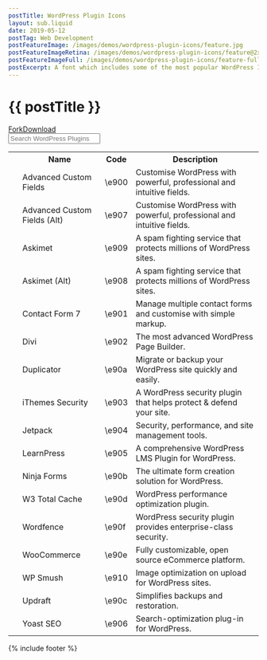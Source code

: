 ```yaml
---
postTitle: WordPress Plugin Icons
layout: sub.liquid
date: 2019-05-12
postTag: Web Development
postFeatureImage: /images/demos/wordpress-plugin-icons/feature.jpg
postFeatureImageRetina: /images/demos/wordpress-plugin-icons/feature@2x.jpg
postFeatureImageFull: /images/demos/wordpress-plugin-icons/feature-full.jpg
postExcerpt: A font which includes some of the most popular WordPress Icons.
---
```


<div class="body body--wordpress-plugin-icons">
    <div class="body__section body__section--post">
        <div class="wpi-head">
            <h1>{{ postTitle }}</h1>
            <div class="wpi-head__links"><a href="https://github.com/DanCanetti/wp-plugin-icons" target="_blank" rel="nofollow">Fork</a><a href="https://github.com/DanCanetti/wp-plugin-icons/archive/master.zip" target="_blank" rel="nofollow">Download</a></div>
            <input type="text" id="WPIconSearch" onkeyup="search()" placeholder="Search WordPress Plugins">
        </div>
        <div class="wpi-body">
            <table id="WPIconSearchTable">
                <tbody>
                    <tr>
                        <th>
                            &nbsp;
                        </th>
                        <th class="name">
                            Name
                        </th>
                        <th class="code">
                            Code
                        </th>
                        <th class="desc">
                            Description
                        </th>
                    </tr>
                    <tr style="">
                        <td>
                            <i class="wp-plugin-acf"></i>
                        </td>
                        <td class="name">
                            Advanced Custom Fields
                        </td>
                        <td class="code">
                            \e900
                        </td>
                        <td class="desc">
                            Customise WordPress with powerful, professional and intuitive fields.
                        </td>
                    </tr>
                    <tr style="">
                        <td>
                            <i class="wp-plugin-acf-alt"></i>
                        </td>
                        <td class="name">
                            Advanced Custom Fields (Alt)
                        </td>
                        <td class="code">
                            \e907
                        </td>
                        <td class="desc">
                            Customise WordPress with powerful, professional and intuitive fields.
                        </td>
                    </tr>
                    <tr style="">
                        <td>
                            <i class="wp-plugin-askimet"></i>
                        </td>
                        <td class="name">
                            Askimet
                        </td>
                        <td class="code">
                            \e909
                        </td>
                        <td class="desc">
                            A spam fighting service that protects millions of WordPress sites.
                        </td>
                    </tr>
                    <tr style="">
                        <td>
                            <i class="wp-plugin-askimet-alt"></i>
                        </td>
                        <td class="name">
                            Askimet (Alt)
                        </td>
                        <td class="code">
                            \e908
                        </td>
                        <td class="desc">
                            A spam fighting service that protects millions of WordPress sites.
                        </td>
                    </tr>
                    <tr style="">
                        <td>
                            <i class="wp-plugin-contact-form-7"></i>
                        </td>
                        <td class="name">
                            Contact Form 7
                        </td>
                        <td class="code">
                            \e901
                        </td>
                        <td class="desc">
                            Manage multiple contact forms and customise with simple markup.
                        </td>
                    </tr>        
                    <tr style="">
                        <td>
                            <i class="wp-plugin-divi"></i>
                        </td>
                        <td class="name">
                            Divi
                        </td>
                        <td class="code">
                            \e902
                        </td>
                        <td class="desc">
                            The most advanced WordPress Page Builder.
                        </td>
                    </tr>
                    <tr style="">
                        <td>
                            <i class="wp-plugin-duplicator"></i>
                        </td>
                        <td class="name">
                            Duplicator
                        </td>
                        <td class="code">
                            \e90a
                        </td>
                        <td class="desc">
                            Migrate or backup your WordPress site quickly and easily.
                        </td>
                    </tr>
                    <tr style="">
                        <td>
                            <i class="wp-plugin-ithemes-security"></i>
                        </td>
                        <td class="name">
                            iThemes Security
                        </td>
                        <td class="code">
                            \e903
                        </td>
                        <td class="desc">
                            A WordPress security plugin that helps protect &amp; defend your site.
                        </td>
                    </tr>
                    <tr style="">
                        <td>
                            <i class="wp-plugin-jetpack"></i>
                        </td>
                        <td class="name">
                            Jetpack
                        </td>
                        <td class="code">
                            \e904
                        </td>
                        <td class="desc">
                            Security, performance, and site management tools.
                        </td>
                    </tr>
                    <tr style="">
                        <td>
                            <i class="wp-plugin-learnpress"></i>
                        </td>
                        <td class="name">
                            LearnPress
                        </td>
                        <td class="code">
                            \e905
                        </td>
                        <td class="desc">
                            A comprehensive WordPress LMS Plugin for WordPress.
                        </td>
                    </tr>        
                    <tr style="">
                        <td>
                            <i class="wp-plugin-ninja-forms"></i>
                        </td>
                        <td class="name">
                            Ninja Forms
                        </td>
                        <td class="code">
                            \e90b
                        </td>
                        <td class="desc">
                            The ultimate form creation solution for WordPress. 
                        </td>
                    </tr>
                    <tr style="">
                        <td>
                            <i class="wp-plugin-w3-total-cache"></i>
                        </td>
                        <td class="name">
                            W3 Total Cache
                        </td>
                        <td class="code">
                            \e90d
                        </td>
                        <td class="desc">
                            WordPress performance optimization plugin.
                        </td>
                    </tr>
                    <tr style="">
                        <td>
                            <i class="wp-plugin-wordfence"></i>
                        </td>
                        <td class="name">
                            Wordfence
                        </td>
                        <td class="code">
                            \e90f
                        </td>
                        <td class="desc">
                            WordPress security plugin provides enterprise-class security.
                        </td>
                    </tr>
                    <tr style="">
                        <td>
                            <i class="wp-plugin-woo-commerce"></i>
                        </td>
                        <td class="name">
                            WooCommerce
                        </td>
                        <td class="code">
                            \e90e
                        </td>
                        <td class="desc">
                            Fully customizable, open source eCommerce platform.
                        </td>
                    </tr>
                    <tr style="">
                        <td>
                            <i class="wp-plugin-wp-smush"></i>
                        </td>
                        <td class="name">
                            WP Smush
                        </td>
                        <td class="code">
                            \e910
                        </td>
                        <td class="desc">
                            Image optimization on upload for WordPress sites.
                        </td>
                    </tr>
                    <tr style="">
                        <td>
                            <i class="wp-plugin-updraft"></i>
                        </td>
                        <td class="name">
                            Updraft
                        </td>
                        <td class="code">
                            \e90c
                        </td>
                        <td class="desc">
                            Simplifies backups and restoration.
                        </td>
                    </tr>
                    <tr style="">
                        <td>
                            <i class="wp-plugin-yoast"></i>
                        </td>
                        <td class="name">
                            Yoast SEO
                        </td>
                        <td class="code">
                            \e906
                        </td>
                        <td class="desc">
                            Search-optimization plug-in for WordPress.
                        </td>
                    </tr>
                </tbody>
            </table>
        </div> 
    </div>
    {% include footer %}
</div>
